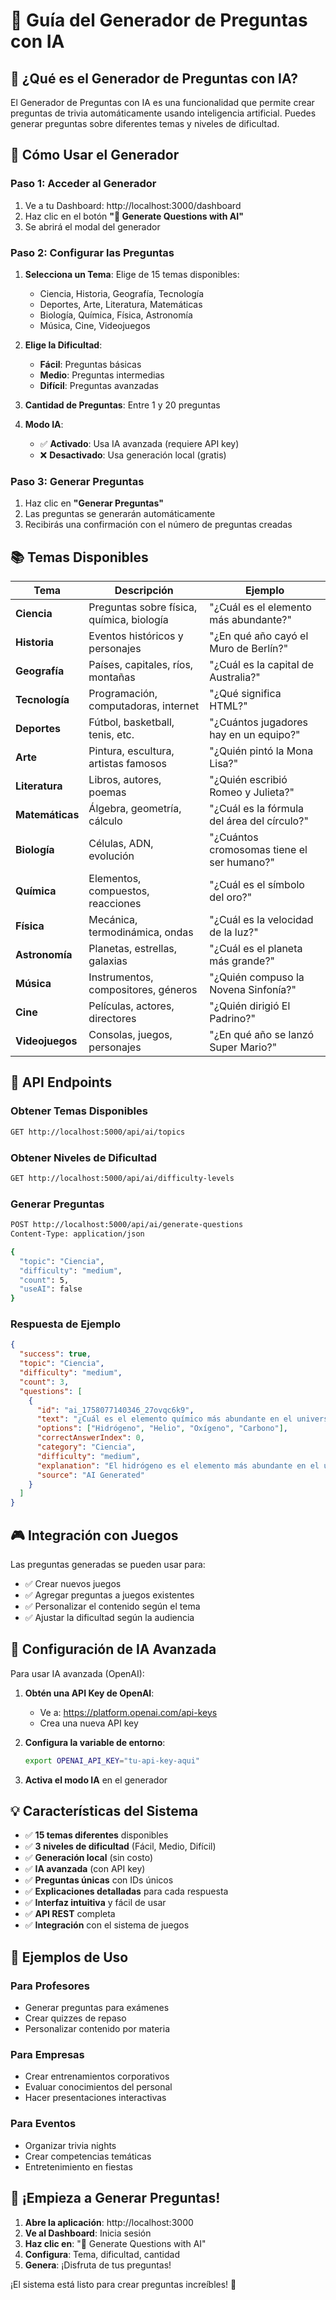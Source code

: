 # 🤖 Guía del Generador de Preguntas con IA

## 🎯 **¿Qué es el Generador de Preguntas con IA?**

El Generador de Preguntas con IA es una funcionalidad que permite crear preguntas de trivia automáticamente usando inteligencia artificial. Puedes generar preguntas sobre diferentes temas y niveles de dificultad.

## 🚀 **Cómo Usar el Generador**

### **Paso 1: Acceder al Generador**
1. Ve a tu Dashboard: http://localhost:3000/dashboard
2. Haz clic en el botón **"🤖 Generate Questions with AI"**
3. Se abrirá el modal del generador

### **Paso 2: Configurar las Preguntas**
1. **Selecciona un Tema**: Elige de 15 temas disponibles:
   - Ciencia, Historia, Geografía, Tecnología
   - Deportes, Arte, Literatura, Matemáticas
   - Biología, Química, Física, Astronomía
   - Música, Cine, Videojuegos

2. **Elige la Dificultad**:
   - **Fácil**: Preguntas básicas
   - **Medio**: Preguntas intermedias
   - **Difícil**: Preguntas avanzadas

3. **Cantidad de Preguntas**: Entre 1 y 20 preguntas

4. **Modo IA**: 
   - ✅ **Activado**: Usa IA avanzada (requiere API key)
   - ❌ **Desactivado**: Usa generación local (gratis)

### **Paso 3: Generar Preguntas**
1. Haz clic en **"Generar Preguntas"**
2. Las preguntas se generarán automáticamente
3. Recibirás una confirmación con el número de preguntas creadas

## 📚 **Temas Disponibles**

| Tema | Descripción | Ejemplo |
|------|-------------|---------|
| **Ciencia** | Preguntas sobre física, química, biología | "¿Cuál es el elemento más abundante?" |
| **Historia** | Eventos históricos y personajes | "¿En qué año cayó el Muro de Berlín?" |
| **Geografía** | Países, capitales, ríos, montañas | "¿Cuál es la capital de Australia?" |
| **Tecnología** | Programación, computadoras, internet | "¿Qué significa HTML?" |
| **Deportes** | Fútbol, basketball, tenis, etc. | "¿Cuántos jugadores hay en un equipo?" |
| **Arte** | Pintura, escultura, artistas famosos | "¿Quién pintó la Mona Lisa?" |
| **Literatura** | Libros, autores, poemas | "¿Quién escribió Romeo y Julieta?" |
| **Matemáticas** | Álgebra, geometría, cálculo | "¿Cuál es la fórmula del área del círculo?" |
| **Biología** | Células, ADN, evolución | "¿Cuántos cromosomas tiene el ser humano?" |
| **Química** | Elementos, compuestos, reacciones | "¿Cuál es el símbolo del oro?" |
| **Física** | Mecánica, termodinámica, ondas | "¿Cuál es la velocidad de la luz?" |
| **Astronomía** | Planetas, estrellas, galaxias | "¿Cuál es el planeta más grande?" |
| **Música** | Instrumentos, compositores, géneros | "¿Quién compuso la Novena Sinfonía?" |
| **Cine** | Películas, actores, directores | "¿Quién dirigió El Padrino?" |
| **Videojuegos** | Consolas, juegos, personajes | "¿En qué año se lanzó Super Mario?" |

## 🔧 **API Endpoints**

### **Obtener Temas Disponibles**
```bash
GET http://localhost:5000/api/ai/topics
```

### **Obtener Niveles de Dificultad**
```bash
GET http://localhost:5000/api/ai/difficulty-levels
```

### **Generar Preguntas**
```bash
POST http://localhost:5000/api/ai/generate-questions
Content-Type: application/json

{
  "topic": "Ciencia",
  "difficulty": "medium",
  "count": 5,
  "useAI": false
}
```

### **Respuesta de Ejemplo**
```json
{
  "success": true,
  "topic": "Ciencia",
  "difficulty": "medium",
  "count": 3,
  "questions": [
    {
      "id": "ai_1758077140346_27ovqc6k9",
      "text": "¿Cuál es el elemento químico más abundante en el universo?",
      "options": ["Hidrógeno", "Helio", "Oxígeno", "Carbono"],
      "correctAnswerIndex": 0,
      "category": "Ciencia",
      "difficulty": "medium",
      "explanation": "El hidrógeno es el elemento más abundante en el universo, representando aproximadamente el 75% de toda la materia.",
      "source": "AI Generated"
    }
  ]
}
```

## 🎮 **Integración con Juegos**

Las preguntas generadas se pueden usar para:
- ✅ Crear nuevos juegos
- ✅ Agregar preguntas a juegos existentes
- ✅ Personalizar el contenido según el tema
- ✅ Ajustar la dificultad según la audiencia

## 🔑 **Configuración de IA Avanzada**

Para usar IA avanzada (OpenAI):

1. **Obtén una API Key de OpenAI**:
   - Ve a: https://platform.openai.com/api-keys
   - Crea una nueva API key

2. **Configura la variable de entorno**:
   ```bash
   export OPENAI_API_KEY="tu-api-key-aqui"
   ```

3. **Activa el modo IA** en el generador

## 💡 **Características del Sistema**

- ✅ **15 temas diferentes** disponibles
- ✅ **3 niveles de dificultad** (Fácil, Medio, Difícil)
- ✅ **Generación local** (sin costo)
- ✅ **IA avanzada** (con API key)
- ✅ **Preguntas únicas** con IDs únicos
- ✅ **Explicaciones detalladas** para cada respuesta
- ✅ **Interfaz intuitiva** y fácil de usar
- ✅ **API REST** completa
- ✅ **Integración** con el sistema de juegos

## 🎯 **Ejemplos de Uso**

### **Para Profesores**
- Generar preguntas para exámenes
- Crear quizzes de repaso
- Personalizar contenido por materia

### **Para Empresas**
- Crear entrenamientos corporativos
- Evaluar conocimientos del personal
- Hacer presentaciones interactivas

### **Para Eventos**
- Organizar trivia nights
- Crear competencias temáticas
- Entretenimiento en fiestas

## 🚀 **¡Empieza a Generar Preguntas!**

1. **Abre la aplicación**: http://localhost:3000
2. **Ve al Dashboard**: Inicia sesión
3. **Haz clic en**: "🤖 Generate Questions with AI"
4. **Configura**: Tema, dificultad, cantidad
5. **Genera**: ¡Disfruta de tus preguntas!

¡El sistema está listo para crear preguntas increíbles! 🎉


